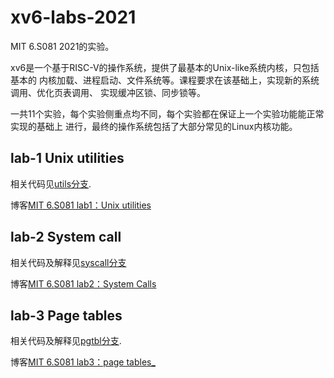 # xv6-labs-2021
MIT 6.S081 2021的实验。

xv6是一个基于RISC-V的操作系统，提供了最基本的Unix-like系统内核，只包括基本的
内核加载、进程启动、文件系统等。课程要求在该基础上，实现新的系统调用、优化页表调用、
实现缓冲区锁、同步锁等。

一共11个实验，每个实验侧重点均不同，每个实验都在保证上一个实验功能能正常实现的基础上
进行，最终的操作系统包括了大部分常见的Linux内核功能。


## lab-1 Unix utilities
相关代码见[utils分支](https://github.com/GEJXD/xv6-labs-2021/tree/util).

博客[MIT 6.S081 lab1：Unix utilities](https://gejxd.github.io/2024/02/25/MIT-6.S081-lab01/)

## lab-2 System call
相关代码及解释见[syscall分支](https://github.com/GEJXD/xv6-labs-2021/tree/syscall)

博客[MIT 6.S081 lab2：System Calls](https://gejxd.github.io/2024/02/25/MIT-6.S081-lab02/)

## lab-3 Page tables
相关代码及解释见[pgtbl分支](https://github.com/GEJXD/xv6-labs-2021/tree/pgtbl).

博客[MIT 6.S081 lab3：page tables_](https://gejxd.github.io/2024/03/13/MIT-6.S081-lab03/)
